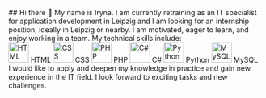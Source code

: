 <html lang="en">
<head>
    <meta charset="UTF-8">
    <meta name="viewport" content="width=device-width, initial-scale=1.0">
    <title>GitHub Profile Header</title>
    <link rel="stylesheet" href="styles.css">
 <link rel="stylesheet" type='text/css' href="https://cdn.jsdelivr.net/gh/devicons/devicon@latest/devicon.min.css" />
</head>
<body>
<div class="header">
## Hi there 👋
My name is Iryna. I am currently retraining as an IT specialist for application development in Leipzig and I am looking for an internship position, ideally in Leipzig or nearby. I am motivated, eager to learn, and enjoy working in a team.
My technical skills include:</br>
<img src="https://cdn.jsdelivr.net/gh/devicons/devicon@latest/icons/html5/html5-plain.svg" alt="HTML" width="40" height="40"/> HTML
<img src="https://cdn.jsdelivr.net/gh/devicons/devicon@latest/icons/css3/css3-plain.svg" alt="CSS" width="40" height="40"/> CSS
<img src="https://cdn.jsdelivr.net/gh/devicons/devicon@latest/icons/php/php-plain.svg" alt="PHP" width="40" height="40"/> PHP
<img src="https://cdn.jsdelivr.net/gh/devicons/devicon@latest/icons/csharp/csharp-plain.svg" alt="C#" width="40" height="40"/> C#
<img src="https://cdn.jsdelivr.net/gh/devicons/devicon@latest/icons/python/python-plain.svg" alt="Python" width="40" height="40"/> Python
<img src="https://cdn.jsdelivr.net/gh/devicons/devicon@latest/icons/mysql/mysql-original-wordmark.svg" alt="MySQL" width="40" height="40"/> MySQL</br>
 I would like to apply and deepen my knowledge in practice and gain new experience in the IT field. I look forward to exciting tasks and new challenges.
 </div>

</body>
</html>
<!--
**irguk/irguk** is a ✨ _special_ ✨ repository because its `README.md` (this file) appears on your GitHub profile.

Here are some ideas to get you started:

- 🔭 I’m currently working on ...
- 🌱 I’m currently learning ...
- 👯 I’m looking to collaborate on ...
- 🤔 I’m looking for help with ...
- 💬 Ask me about ...
- 📫 How to reach me: ...
- 😄 Pronouns: ...
- ⚡ Fun fact: ...
-->
